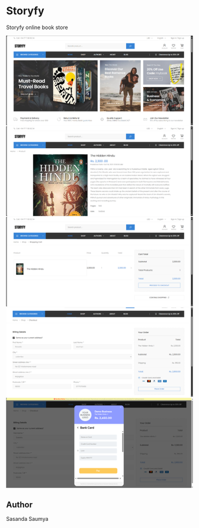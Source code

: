 # Storyfy
Storyfy online book store

![Hero](/web/assets/gitImg/Storyfy%20%201%20(1).png)
![Hero](/web/assets/gitImg/Storyfy%20%201%20(2).png)
![Hero](/web/assets/gitImg/Storyfy%20%201%20(3).png)
![Hero](/web/assets/gitImg/Storyfy%20%201%20(4).png)
![Hero](/web/assets/gitImg/Storyfy%20%201%20(5).png)


## Author
Sasanda Saumya